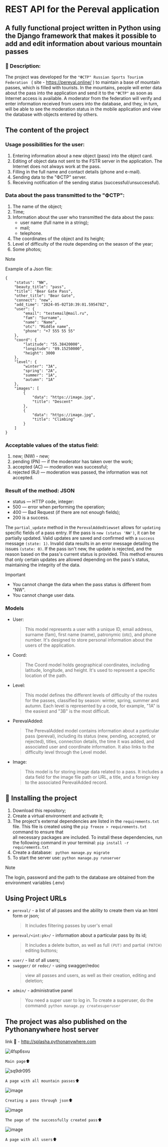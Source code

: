 # REST API for the Pereval application
## A fully functional project written in Python using the Django framework that makes it possible to add and edit information about various mountain passes

### :scroll: Description:
The project was developed for the `"ФСТР" Russian Sports Tourism Federation ` ( site - https://pereval.online/ ) to maintain a base of mountain passes, which is filled with tourists. In the mountains, people will enter data about the pass into the application and send it to the `"ФСТР"` as soon as Internet access is available. A moderator from the federation will verify and enter information received from users into the database, and they, in turn, will be able to see the moderation status in the mobile application and view the database with objects entered by others.

## The content of the project
### Usage possibilities for the user:
1) Entering information about a new object (pass) into the object card.
2) Editing of object data not sent to the FSTR server in the application. The Internet does not always work at the pass.
3) Filling in the full name and contact details (phone and e-mail).
4) Sending data to the "ФСТР" server.
5) Receiving notification of the sending status (successful/unsuccessful).

### Data about the pass transmitted to the "ФСТР":
1) The name of the object;
2) Time;
3) Information about the user who transmitted the data about the pass:
   * user name (full name in a string);
   * mail;
   * telephone.
4) The coordinates of the object and its height;
5) Level of difficulty of the route depending on the season of the year;
6) Some photos;

> [!NOTE]
> Example of a Json file:

```
{
    "status": "NW",
    "beauty_title": "pass",
    "title": "Bear Gate Pass",
    "other_title": "Bear Gate",
    "connect": "new",
    "add_time": "2024-05-02T10:39:01.595478Z",
    "user": {
        "email": "testemail@mail.ru",
        "fam": "Surname",
        "name": "Name",
        "otc": "Middle name",
        "phone": "+7 555 55 55"
    },
    "coord": {
        "latitude": "55.38420000",
        "longitude": "89.15250000",
        "height": 3000
    },
    "level": {
        "winter": "3A",
        "spring": "2A",
        "summer": "1А",
        "autumn": "1А"
    },
    "images": [
        {
            "data": "https://image.jpg",
            "title": "Descent"
        },
        {
            "data": "https://image.jpg",
            "title": "Сlimbing"
        }
    ]
}
```
### Acceptable values of the status field:
  1) new; (NW) - new;
  2) pending (PN) — if the moderator has taken over the work;
  3) accepted (AC)  — moderation was successful;
  4) rejected (RJ) — moderation was passed, the information was not accepted.

### Result of the method: JSON
  * status — HTTP code, integer:
  * 500 — error when performing the operation;
  * 400 — Bad Request (if there are not enough fields);
  * 200 is a success.

The `partial_update` method in the `PerevalAddedViewset` allows for `updating` specific fields of a pass entry. If the pass is `new (status 'NW')`, it can be partially updated. Valid updates are saved and confirmed with a `success` message `(state: 1)`. Invalid data results in an error message detailing the issues `(state: 0)`. If the pass isn't new, the update is rejected, and the reason based on the pass's current status is provided. This method ensures that only certain updates are allowed depending on the pass's status, maintaining the integrity of the data.

> [!IMPORTANT]
> * You cannot change the data when the pass status is different from "NW".
> * You cannot change user data.

### Models
* User:
  > This model represents a user with a unique ID, email address, surname (fam), first name (name), patronymic (otc), and phone number. It's designed to store personal information about the users of the application.
* Coord:
  > The Coord model holds geographical coordinates, including latitude, longitude, and height. It's used to represent a specific location of the path.
* Level:
  > This model defines the different levels of difficulty of the routes for the passes, classified by season: winter, spring, summer and autumn. Each level is represented by a code, for example, "1A" is the easiest and "3B" is the most difficult.
* PerevalAdded:
  > The PerevalAdded model contains information about a particular pass (pereval), including its status (new, pending, accepted, or rejected), titles, connection details, the time it was added, and associated user and coordinate information. It also links to the difficulty level through the Level model.
* Image:
  > This model is for storing image data related to a pass. It includes a data field for the image file path or URL, a title, and a foreign key to the associated PerevalAdded record.

## :open_book: Installing the project

1) Download this repository;
2) Create a virtual environment and activate it;
3) The project's external dependencies are listed in the `requirements.txt` file. This file is created using the ```pip freeze > requirements.txt``` command to ensure that   
   all necessary packages are included.
   To install these dependencies, run the following command in your terminal:
```pip install -r requirements.txt```
4) Create a database:
``` python manage.py migrate```
5) To start the server use:
   ```python manage.py runserver```

> [!NOTE]  
> The login, password and the path to the database are obtained from the environment variables (.env)

## Using Project URLs
* `pereval/` - a list of all passes and the ability to create them via an html form or json;
  > It includes filtering passes by user's email
* `pereval/<int:pk>/` - information about a particular pass by its id;
  > It includes a delete button, as well as full `(PUT)` and partial `(PATCH)` editing buttons;
* `user/` - list of all users;
* `swagger/` or `redoc/` - using swagger/redoc
  > view all passes and users, as well as their creation, editing and deletion;
* `admin/` - administrative panel
  > You need a super user to log in. To create a superuser, do the command: ``` python manage.py createsuperuser ```

## The project was also published on the Pythonanywhere host server

link :paperclip: - http://splasha.pythonanywhere.com

![4fsp6svu](https://github.com/AnastasiaGundova/Pereval/assets/145155665/17a2a9ee-849c-4b0b-a9d4-ebeb053411bf)

 `Main page`:arrow_up:

![sq9dr095](https://github.com/AnastasiaGundova/Pereval/assets/145155665/6e1f481a-7865-42f7-8f67-7c9058a2ba2d)

 `A page with all mountain passes`:arrow_up:

![image](https://github.com/AnastasiaGundova/Pereval/assets/145155665/efedf654-6a60-4b83-b717-806313764da3)

 `Creating a pass through json`:arrow_up:

![image](https://github.com/AnastasiaGundova/Pereval/assets/145155665/b1dc3d2d-fb34-4cf7-9a29-60aa296a495e)


 `The page of the successfully created pass`:arrow_up:

![image](https://github.com/AnastasiaGundova/Pereval/assets/145155665/7c627ccf-a724-4ad5-8324-132072aa097e)


   `A page with all users`:arrow_up:




